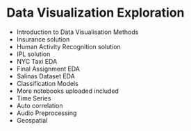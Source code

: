# Data Visualization Exploration
* Introduction to Data Visualisation Methods
* Insurance solution 
* Human Activity Recognition solution
* IPL solution
* NYC Taxi EDA
* Final Assignment EDA
* Salinas Dataset EDA
* Classification Models
* More notebooks uploaded included
* Time Series
* Auto correlation
* Audio Preprocessing
* Geospatial
